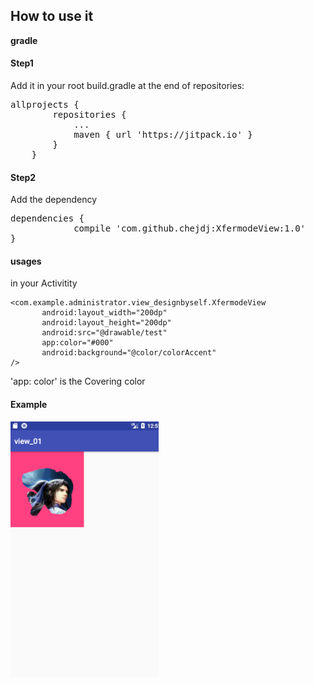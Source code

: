 ## How to use it
**gradle**  
#### Step1   
Add it in your root build.gradle at the end of repositories:  
<pre>
allprojects {
		repositories {
			...
			maven { url 'https://jitpack.io' }
		}
	}
</pre>  

#### Step2  
Add the dependency
<pre>
dependencies {
	        compile 'com.github.chejdj:XfermodeView:1.0'
}
</pre>  

#### usages
in your Activitity  
```
<com.example.administrator.view_designbyself.XfermodeView
       android:layout_width="200dp"
       android:layout_height="200dp"
       android:src="@drawable/test"
       app:color="#000"
       android:background="@color/colorAccent"
/>
```  
'app: color' is the Covering color  

#### Example  
![效果图](https://github.com/chejdj/XfermodeView/blob/master/images/01.png)



